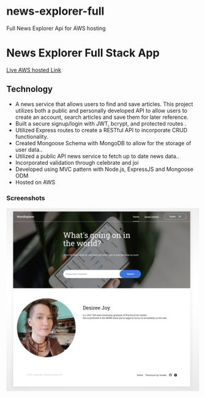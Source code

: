 # news-explorer-full
Full News Explorer Api for AWS hosting

# News Explorer Full Stack App

[Live AWS hosted Link](https://djbnews.students.nomoreparties.sbs/)

## Technology

- A news service that allows users to find and save articles. This project utilizes both a public and personally developed API
to allow users to create an account, search articles and save them for later reference.
 - Built a secure signup/login with JWT, bcrypt, and protected routes .
 - Utilized Express routes to create a RESTful API to incorporate CRUD functionality.
 - Created Mongoose Schema with MongoDB to allow for the storage of user data..
 - Utilized a public API news service to fetch up to date news data..
 - Incorporated validation through celebrate and joi
 - Developed using MVC pattern with Node.js, ExpressJS and Mongoose ODM
 - Hosted on AWS

### Screenshots

![News Explorer Fullstack App Preview](News-Explorer-Preview.png)
